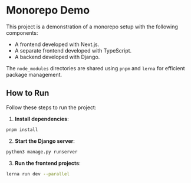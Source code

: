 # Monorepo Demo

This project is a demonstration of a monorepo setup with the following components:

- A frontend developed with Next.js.
- A separate frontend developed with TypeScript.
- A backend developed with Django.

The `node_modules` directories are shared using `pnpm` and `lerna` for efficient package management.

## How to Run

Follow these steps to run the project:

1. **Install dependencies**:

```bash
pnpm install
```

2. **Start the Django server**:

```bash
python3 manage.py runserver
```

3. **Run the frontend projects**:

```bash
lerna run dev --parallel
```
